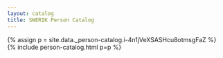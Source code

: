 ```yaml
---
layout: catalog
title: SWERIK Person Catalog
---
```

{% assign p = site.data._person-catalog.i-4n1jVeXSASHcu8otmsgFaZ %}
{% include person-catalog.html p=p %}


